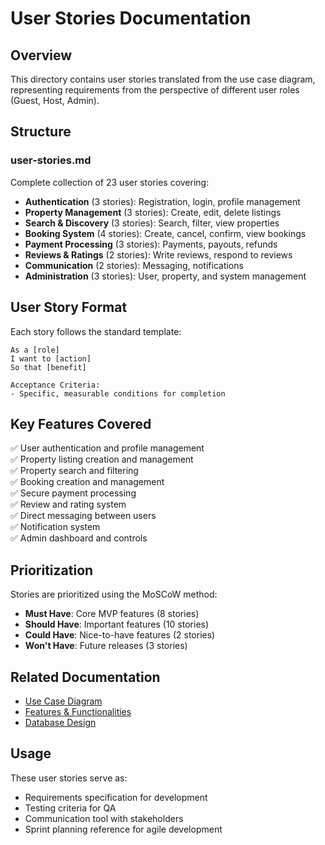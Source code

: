 # User Stories Documentation

## Overview
This directory contains user stories translated from the use case diagram, representing requirements from the perspective of different user roles (Guest, Host, Admin).

## Structure

### user-stories.md
Complete collection of 23 user stories covering:
- **Authentication** (3 stories): Registration, login, profile management
- **Property Management** (3 stories): Create, edit, delete listings
- **Search & Discovery** (3 stories): Search, filter, view properties
- **Booking System** (4 stories): Create, cancel, confirm, view bookings
- **Payment Processing** (3 stories): Payments, payouts, refunds
- **Reviews & Ratings** (2 stories): Write reviews, respond to reviews
- **Communication** (2 stories): Messaging, notifications
- **Administration** (3 stories): User, property, and system management

## User Story Format

Each story follows the standard template:
```
As a [role]
I want to [action]
So that [benefit]

Acceptance Criteria:
- Specific, measurable conditions for completion
```

## Key Features Covered

✅ User authentication and profile management  
✅ Property listing creation and management  
✅ Property search and filtering  
✅ Booking creation and management  
✅ Secure payment processing  
✅ Review and rating system  
✅ Direct messaging between users  
✅ Notification system  
✅ Admin dashboard and controls

## Prioritization

Stories are prioritized using the MoSCoW method:
- **Must Have**: Core MVP features (8 stories)
- **Should Have**: Important features (10 stories)
- **Could Have**: Nice-to-have features (2 stories)
- **Won't Have**: Future releases (3 stories)

## Related Documentation

- [Use Case Diagram](../use-case-diagram/)
- [Features & Functionalities](../features-and-functionalities/)
- [Database Design](../../alx-airbnb-database/)

## Usage

These user stories serve as:
- Requirements specification for development
- Testing criteria for QA
- Communication tool with stakeholders
- Sprint planning reference for agile development
